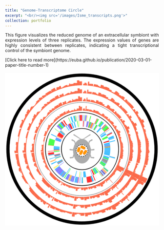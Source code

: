 ```yaml
---
title: "Genome-Transcriptome Circle"
excerpt: "<br/><img src='/images/Isme_transcripts.png'>"
collection: portfolio
---
```

<p style='text-align: justify;'>
This figure visualizes the reduced genome of an extracellular symbiont with expression levels of three replicates. The expression values of genes are highly consistent between replicates, indicating a tight transcriptional control of the symbiont genome.<br/>
</p>
[Click here to read more](https://euba.github.io/publication/2020-03-01-paper-title-number-1)
<br/><br/><img src='/images/Isme_transcripts.png'>
